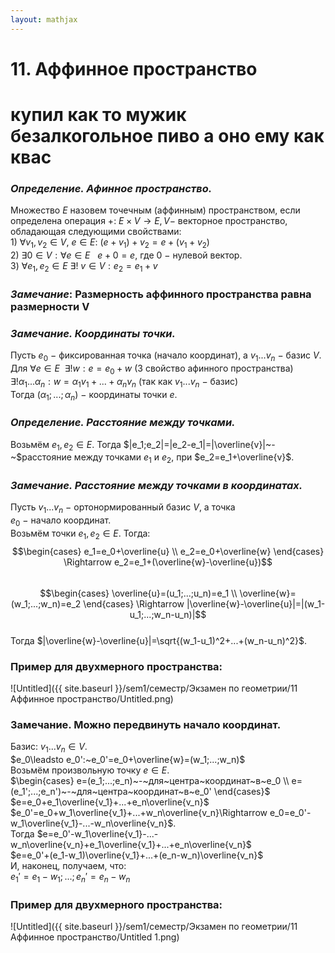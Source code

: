 ```yaml
---  
layout: mathjax  
---  
```

  
# 11. Аффинное пространство  
  
# купил как то мужик безалкогольное пиво а оно ему как квас  
  
### *Определение. Афинное пространство.*  
Множество $E$ назовем точечным (аффинным) пространством, если определена операция $+$:  $E \times V \to E, V -$ векторное пространство, обладающая следующими свойствами:  
$1)$ $\forall v_1, v_2 \in V, \ e \in E : \  (e + v_1) + v_2 = e + (v_1 + v_2)$  
$2)$ $\exists 0\in V:\forall e \in E ~~ ~e + 0 = e$, где $0~-~$нулевой вектор.  
$3)$ $\forall e_1, e_2 \in E \ \exists ! \ v \in V : e_2 = e_1 + v$  
  
### *Замечание*: Размерность аффинного пространства равна размерности V  
  
### *Замечание. Координаты точки.*  
Пусть $e_0~-~$фиксированная точка (начало координат), а $v_1...v_n~-~$базис $V$.  
Для $\forall e\in E ~~ \exists!w:e=e_0+w$ (3 свойство афинного пространства)  
$\exists!\alpha_1...\alpha_n:w=\alpha_1v_1+...+\alpha_nv_n$ (так как $v_1...v_n~-~$базис)  
Тогда $(\alpha_1;...;\alpha_n)~-~$координаты точки $e$.  
  
### *Определение. Расстояние между точками.*  
Возьмём $e_1,e_2\in E$. Тогда $|e_1;e_2|=|e_2-e_1|=|\overline{v}|~-~$расстояние между точками $e_1$ и $e_2$, при $e_2=e_1+\overline{v}$.  
  
### *Замечание. Расстояние между точками в координатах.*  
Пусть $v_1...v_n~-~$ортонормированный базис $V$, а точка  
$e_0~-~$начало координат.  
Возьмём точки $e_1,e_2\in E$. Тогда:  
$$\begin{cases}  
e_1=e_0+\overline{u}  
\\  
e_2=e_0+\overline{w}  
\end{cases} \Rightarrow  
e_2=e_1+(\overline{w}-\overline{u})$$  
$$\begin{cases}  
\overline{u}=(u_1;...;u_n)=e_1  
\\  
\overline{w}=(w_1;...;w_n)=e_2  
\end{cases} \Rightarrow  
|\overline{w}-\overline{u}|=|(w_1-u_1;...;w_n-u_n)|$$  
Тогда $|\overline{w}-\overline{u}|=\sqrt{(w_1-u_1)^2+...+(w_n-u_n)^2}$.  
  
### Пример для двухмерного пространства:  
  
![Untitled]({{ site.baseurl }}/sem1/семестр/Экзамен по геометрии/11 Аффинное пространство/Untitled.png)  
  
### Замечание. Можно передвинуть начало координат.  
Базис: $v_1...v_n\in V$.  
$e_0\leadsto e_0':~e_0'=e_0+\overline{w}=(w_1;...;w_n)$  
Возьмём произвольную точку $e\in E$.  
$\begin{cases}  
e=(e_1;...;e_n)~-~для~центра~координат~в~e_0  
\\  
e=(e_1';...;e_n')~-~для~центра~координат~в~e_0'  
\end{cases}$  
$e=e_0+e_1\overline{v_1}+...+e_n\overline{v_n}$  
$e_0'=e_0+w_1\overline{v_1}+...+w_n\overline{v_n}\Rightarrow e_0=e_0'-w_1\overline{v_1}-...-w_n\overline{v_n}$.  
Тогда $e=e_0'-w_1\overline{v_1}-...-w_n\overline{v_n}+e_1\overline{v_1}+...+e_n\overline{v_n}$  
$e=e_0'+(e_1-w_1)\overline{v_1}+...+(e_n-w_n)\overline{v_n}$  
И, наконец, получаем, что:  
$e_1'=e_1-w_1;...;e_n'=e_n-w_n$  
  
### Пример для двухмерного пространства:  
  
![Untitled]({{ site.baseurl }}/sem1/семестр/Экзамен по геометрии/11 Аффинное пространство/Untitled 1.png)  
